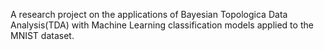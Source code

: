 A research project on the applications of Bayesian Topologica Data Analysis(TDA) with Machine Learning classification models applied to the MNIST dataset.
